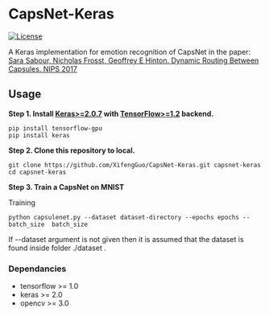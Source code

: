 # CapsNet-Keras
[![License](https://img.shields.io/github/license/mashape/apistatus.svg?maxAge=2592000)](https://github.com/XifengGuo/CapsNet-Keras/blob/master/LICENSE)

A Keras implementation for emotion recognition of CapsNet in the paper:   
[Sara Sabour, Nicholas Frosst, Geoffrey E Hinton. Dynamic Routing Between Capsules. NIPS 2017](https://arxiv.org/abs/1710.09829)   

## Usage

**Step 1.
Install [Keras>=2.0.7](https://github.com/fchollet/keras) 
with [TensorFlow>=1.2](https://github.com/tensorflow/tensorflow) backend.**
```
pip install tensorflow-gpu
pip install keras
```

**Step 2. Clone this repository to local.**
```
git clone https://github.com/XifengGuo/CapsNet-Keras.git capsnet-keras
cd capsnet-keras
```

**Step 3. Train a CapsNet on MNIST**  

Training 
```
python capsulenet.py --dataset dataset-directory --epochs epochs --batch_size  batch_size
```
If --dataset argument is not given then it is assumed that the dataset is found inside folder ./dataset . 

### Dependancies

* tensorflow >= 1.0
* keras >= 2.0
* opencv >= 3.0

